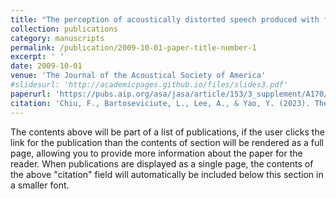 ```yaml
---
title: "The perception of acoustically distorted speech produced with face masks in multilingual multi-talker environments"
collection: publications
category: manuscripts
permalink: /publication/2009-10-01-paper-title-number-1
excerpt: ' '
date: 2009-10-01
venue: 'The Journal of the Acoustical Society of America'
#slidesurl: 'http://academicpages.github.io/files/slides3.pdf'
paperurl: 'https://pubs.aip.org/asa/jasa/article/153/3_supplement/A170/2886056/The-perception-of-acoustically-distorted-speech'
citation: 'Chiu, F., Bartoseviciute, L., Lee, A., & Yao, Y. (2023). The perception of acoustically distorted speech produced with face masks in multilingual multi-talker environments. The Journal of the Acoustical Society of America, 153(3_supplement), A170-A170.'
---
```


The contents above will be part of a list of publications, if the user clicks the link for the publication than the contents of section will be rendered as a full page, allowing you to provide more information about the paper for the reader. When publications are displayed as a single page, the contents of the above "citation" field will automatically be included below this section in a smaller font.

